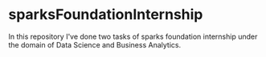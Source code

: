 # sparksFoundationInternship
In this repository I've done two tasks of sparks foundation internship under the domain of Data Science and Business Analytics.
